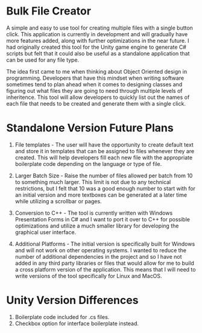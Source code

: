 # Bulk File Creator
A simple and easy to use tool for creating multiple files with a single button click. This application is currently in development and will gradually have more features added, along with further optimizations in the near future. I had originally created this tool for the Unity game engine to generate C# scripts but felt that it could also be useful as a standalone application that can be used for any file type. 

The idea first came to me when thinking about Object Oriented design in programming. Developers that have this mindset when writing software sometimes tend to plan ahead when it comes to designing classes and figuring out what files they are going to need through multiple levels of inheritence. This tool will allow developers to quickly list out the names of each file that needs to be created and generate them with a single click.

# Standalone Version Future Plans
1. File templates - The user will have the opportunity to create default text and store it in templates that can be assigned to files whenever they are created. This will help developers fill each new file with the appropriate boilerplate code depending on the language or type of file.

2. Larger Batch Size - Raise the number of files allowed per batch from 10 to something much larger. This limit is not due to any technical restrictions, but I felt that 10 was a good enough number to start with for an initial version and more textboxes can be generated at a later time while utilizing a scrollbar
or pages.

3. Conversion to C++ - The tool is currently written with Windows Presentation Forms in C# and I want to port it over to C++ for possible optimizations and utilize a much smaller library for developing the graphical user interface.

4. Additional Platforms - The initial version is specifically built for Windows and will not work on other operating systems. I wanted to reduce the number of additional dependencies in the project and so I have not added in any third party libraries or files that would allow for me to build a cross platform version of the application. This means that I will need to write versions of the tool specifically for Linux and MacOS.

# Unity Version Differences
1. Boilerplate code included for .cs files.
2. Checkbox option for interface boilerplate instead.

